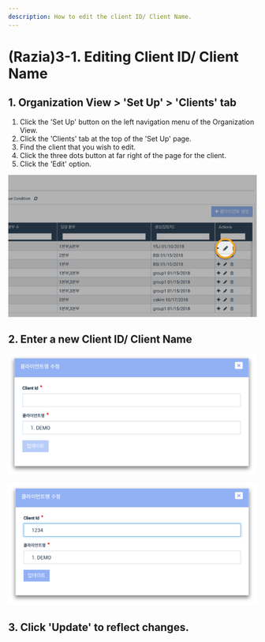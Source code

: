 ```yaml
---
description: How to edit the client ID/ Client Name.
---
```


# \(Razia\)3-1. Editing Client ID/ Client Name

## 1. Organization View &gt; 'Set Up' &gt; 'Clients' tab

1. Click the 'Set Up' button on the left navigation menu of the Organization View.
2. Click the 'Clients' tab at the top of the 'Set Up' page.
3. Find the client that you wish to edit.
4. Click the three dots button at far right of the page for the client.
5. Click the 'Edit' option.

![](../../../.gitbook/assets/a_3-1_1.jpg)

## 2. Enter a new Client ID/ Client Name

![](../../../.gitbook/assets/id-2.png)

![The screen you will see when you entered the client ID as &apos;1234&apos;.](../../../.gitbook/assets/id-3.png)

## 3. Click 'Update' to reflect changes.

